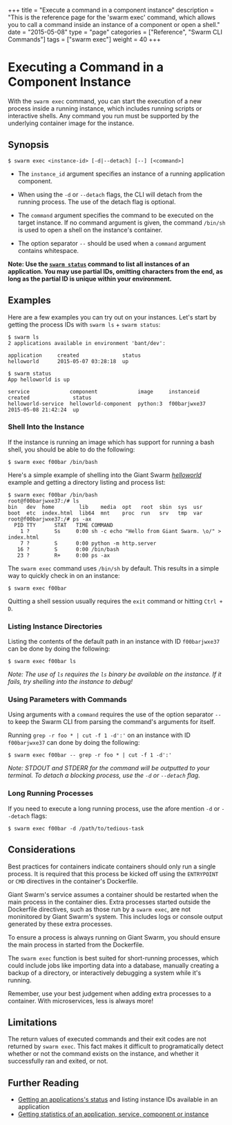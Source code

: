 +++
title = "Execute a command in a component instance"
description = "This is the reference page for the 'swarm exec' command, which allows you to call a command inside an instance of a component or open a shell."
date = "2015-05-08"
type = "page"
categories = ["Reference", "Swarm CLI Commands"]
tags = ["swarm exec"]
weight = 40
+++

# Executing a Command in a Component Instance

With the `swarm exec` command, you can start the execution of a new process inside a running instance, which includes running scripts or interactive shells. Any command you run must be supported by the underlying container image for the instance.

## Synopsis

```$ swarm exec <instance-id> [-d|--detach] [--] [<command>]```

* The `instance_id` argument specifies an instance of a running application component.

* When using the `-d` or `--detach` flags, the CLI will detach from the running process. The use of the detach flag is optional.

* The `command` argument specifies the command to be executed on the target instance. If no command argument is given, the command `/bin/sh` is used to open a shell on the instance's container.

* The option separator `--` should be used when a `command` argument contains whitespace.

**Note: Use the [`swarm status`](../status/) command to list all instances of an application. You may use partial IDs, omitting characters from the end, as long as the partial ID is unique within your environment.**

## Examples

Here are a few examples you can try out on your instances.  Let's start by getting the process IDs with ```swarm ls``` + ```swarm status```:

```
$ swarm ls
2 applications available in environment 'bant/dev':

application     created              status
helloworld      2015-05-07 03:28:18  up

$ swarm status
App helloworld is up

service             component             image     instanceid    created              status
helloworld-service  helloworld-component  python:3  f00barjwxe37  2015-05-08 21:42:24  up
```

### Shell Into the Instance

If the instance is running an image which has support for running a bash shell, you should be able to do the following:

```
$ swarm exec f00bar /bin/bash
```

Here's a simple example of shelling into the Giant Swarm [*helloworld*](https://github.com/giantswarm/helloworld) example and getting a directory listing and process list:

```
$ swarm exec f00bar /bin/bash
root@f00barjwxe37:/# ls
bin   dev  home        lib    media  opt   root  sbin  sys  usr
boot  etc  index.html  lib64  mnt    proc  run	 srv   tmp  var
root@f00barjwxe37:/# ps -ax
  PID TTY      STAT   TIME COMMAND
    1 ?        Ss     0:00 sh -c echo "Hello from Giant Swarm. \o/" > index.html
    7 ?        S      0:00 python -m http.server
   16 ?        S      0:00 /bin/bash
   23 ?        R+     0:00 ps -ax
```

The ```swarm exec``` command uses `/bin/sh` by default. This results in a simple way to quickly check in on an instance:

```
$ swarm exec f00bar
```

Quitting a shell session usually requires the `exit` command or hitting `Ctrl + D`.

### Listing Instance Directories
Listing the contents of the default path in an instance with ID ```f00barjwxe37``` can be done by doing the following:

```
$ swarm exec f00bar ls
```

*Note: The use of `ls` requires the `ls` binary be available on the instance. If it fails, try shelling into the instance to debug!*

### Using Parameters with Commands
Using arguments with a ```command``` requires the use of the option separator `--` to keep the Swarm CLI from parsing the command's arguments for itself.

Running ```grep -r foo * | cut -f 1 -d':'``` on an instance with ID ```f00barjwxe37``` can done by doing the following:

```
$ swarm exec f00bar -- grep -r foo * | cut -f 1 -d':'
```

*Note: STDOUT and STDERR for the command will be outputted to your terminal. To detach a blocking process, use the `-d` or `--detach` flag.*

### Long Running Processes
If you need to execute a long running process, use the afore mention ```-d``` or ```--detach``` flags:

```$ swarm exec f00bar -d /path/to/tedious-task```


## Considerations
Best practices for containers indicate containers should only run a single process. It is required that this process be kicked off using the `ENTRYPOINT` or `CMD` directives in the container's Dockerfile.

Giant Swarm's service assumes a container should be restarted when the main process in the container dies. Extra processes started outside the Dockerfile directives, such as those run by a ```swarm exec```, are not moninitored by Giant Swarm's system. This includes logs or console output generated by these extra processes.

To ensure a process is always running on Giant Swarm, you should ensure the main process in started from the Dockerfile.

The `swarm exec` function is best suited for short-running processes, which could include jobs like importing data into a database, manually creating a backup of a directory, or interactively debugging a system while it's running.

Remember, use your best judgement when adding extra processes to a container. With microservices, less is always more!

## Limitations

The return values of executed commands and their exit codes are not returned by `swarm exec`. This fact makes it difficult to programatically detect whether or not the command exists on the instance, and whether it successfully ran and exited, or not.

## Further Reading

* [Getting an applications's status](../status/) and listing instance IDs available in an application
* [Getting statistics of an application, service, component or instance](../stats/)
